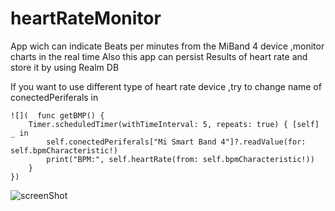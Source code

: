 # heartRateMonitor
App wich can indicate Beats per minutes from the MiBand 4 device ,monitor charts in the real time 
Also this app can persist Results of heart rate and store it by using Realm DB

If you want to use different type of heart rate device ,try to change name of conectedPeriferals in  

    
    ![](  func getBMP() {
        Timer.scheduledTimer(withTimeInterval: 5, repeats: true) { [self] _ in
            self.conectedPeriferals["Mi Smart Band 4"]?.readValue(for: self.bpmCharacteristic!)
            print("BPM:", self.heartRate(from: self.bpmCharacteristic!))
        }
    })
    
   ![screenShot](https://user-images.githubusercontent.com/29837060/137176418-35c725c7-feb6-40df-a275-478a17d3d744.PNG)
